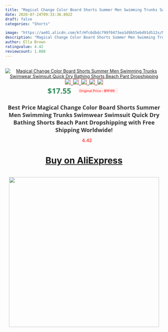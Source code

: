 ```yaml
---
title: "Magical Change Color Board Shorts Summer Men Swimming Trunks Swimwear Swimsuit Quick Dry Bathing Shorts Beach Pant Dropshipping"
date: 2020-07-24T09:33:36.892Z
draft: false
categories: "Shorts"

image: "https://ae01.alicdn.com/kf/Hfc6dbdc799f0473ea1d9b55ebd91d512s/Magical-Change-Color-Board-Shorts-Summer-Men-Swimming-Trunks-Swimwear-Swimsuit-Quick-Dry-Bathing-Shorts-Beach.jpg"
description: "Magical Change Color Board Shorts Summer Men Swimming Trunks Swimwear Swimsuit Quick Dry Bathing Shorts Beach Pant Dropshipping"
author: Ella Brown
ratingvalue: 4.42
reviewcount: 1.888
---
```

<br>
<div style="text-align: center;">
<a href="https://s.click.aliexpress.com/e/_AYHj4D" target="_blank" rel="nofollow noopener noreferrer"><img alt="Magical Change Color Board Shorts Summer Men Swimming Trunks Swimwear Swimsuit Quick Dry Bathing Shorts Beach Pant Dropshipping" class="magnifier-image" src="https://ae01.alicdn.com/kf/Hfc6dbdc799f0473ea1d9b55ebd91d512s/Magical-Change-Color-Board-Shorts-Summer-Men-Swimming-Trunks-Swimwear-Swimsuit-Quick-Dry-Bathing-Shorts-Beach.jpg_640x640.jpg">
<br>
<img style="border:1px solid salmon" src="https://ae01.alicdn.com/kf/Hfc6dbdc799f0473ea1d9b55ebd91d512s/Magical-Change-Color-Board-Shorts-Summer-Men-Swimming-Trunks-Swimwear-Swimsuit-Quick-Dry-Bathing-Shorts-Beach.jpg_120x120.jpg">&nbsp;&nbsp;<img style="border:1px solid salmon" src="https://ae01.alicdn.com/kf/H787bab62d9cf4d10949f32051fa1c9a8H/Magical-Change-Color-Board-Shorts-Summer-Men-Swimming-Trunks-Swimwear-Swimsuit-Quick-Dry-Bathing-Shorts-Beach.jpg_120x120.jpg">&nbsp;&nbsp;<img style="border:1px solid salmon" src="https://ae01.alicdn.com/kf/H889696d9485c46759334b857c29fbdcdp/Magical-Change-Color-Board-Shorts-Summer-Men-Swimming-Trunks-Swimwear-Swimsuit-Quick-Dry-Bathing-Shorts-Beach.jpg_120x120.jpg">&nbsp;&nbsp;<img style="border:1px solid salmon" src="https://ae01.alicdn.com/kf/H9a5646245b974ebb930d95c7b59f26d0O/Magical-Change-Color-Board-Shorts-Summer-Men-Swimming-Trunks-Swimwear-Swimsuit-Quick-Dry-Bathing-Shorts-Beach.jpg_120x120.jpg">&nbsp;&nbsp;<img style="border:1px solid salmon" src="https://ae01.alicdn.com/kf/Hd02fe96d5043436c80f94c909d3945daY/Magical-Change-Color-Board-Shorts-Summer-Men-Swimming-Trunks-Swimwear-Swimsuit-Quick-Dry-Bathing-Shorts-Beach.jpg_120x120.jpg"></a></div><br0>
<div style="text-align: center;"><span style="background-color: white; border: 0px; box-sizing: border-box; color: seagreen; display: inline-block; font-family: &quot;open sans&quot; , &quot;arial&quot; , &quot;helvetica&quot; , sans-serif , &quot;heiti&quot;; font-size: 24px; font-stretch: inherit; font-weight: 700; line-height: inherit; margin: 0px 10px 0px 0px; padding: 0px; vertical-align: middle;">$17.55 </span>
<span style="background: rgb(255 , 241 , 241); border-radius: 3px; border: 0px; box-sizing: border-box; color: #ff4747; display: inline-block; font-family: inherit; font-size: 12px; font-stretch: inherit; font-style: inherit; font-variant: inherit; font-weight: 600; line-height: inherit; margin: 0px; padding: 2px 5px; transform: scale(0.9); vertical-align: middle;">Original Price : <b style="text-decoration: line-through;">$17.55 </b> &nbsp;&nbsp;</span></div>
<h1 style="color: #333333; display: inline-block; font-family: &quot;open sans&quot; , &quot;arial&quot; , &quot;helvetica&quot; , sans-serif , &quot;heiti&quot;; font-size: 18px; font-stretch: inherit; font-weight: 700; text-align: center;">Best Price Magical Change Color Board Shorts Summer Men Swimming Trunks Swimwear Swimsuit Quick Dry Bathing Shorts Beach Pant Dropshipping with Free Shipping Worldwide!</h1>
<div style="color: #ff4747; text-align: center;">
<img src="https://4.bp.blogspot.com/-M0ZcTcb-5uY/XleCXlxnR4I/AAAAAAAAAEc/OrjgMkXV1oMQFaCRZj5HQwOCBcu3w1FegCPcBGAYYCw/s1600/star.png" style="height: 15px;">&nbsp;<b>4.42</b></div>
<div class="button_cont" align="center"><a class="buynow_a" href="https://s.click.aliexpress.com/e/_AYHj4D" target="_blank" rel="nofollow noopener noreferrer"><H1>Buy on AliExpress</H1></a></div><br>
<div class="separator" style="clear: both; text-align: center;">
<img src="https://lh3.googleusercontent.com/-pTy5HemUv9M/XlePHvY0dAI/AAAAAAAAAE4/0nX5iRUoIWY8eMW9Dpxeirr157OZliDIgCLcBGAsYHQ/s1600/badge.gif" width="480">
</div>
